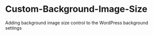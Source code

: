 Custom-Background-Image-Size
============================

Adding background image size control to the WordPress background settings
